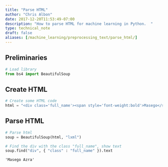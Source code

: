 ```yaml
---
title: "Parse HTML"
author: "Chris Albon"
date: 2017-12-20T11:53:49-07:00
description: "How to parse HTML for machine learning in Python.  "
type: technical_note
draft: false
aliases: [/machine_learning/preprocessing_text/parse_html/]
---
```

## Preliminaries


```python
# Load library
from bs4 import BeautifulSoup
```

## Create HTML


```python
# Create some HTML code
html = "<div class='full_name'><span style='font-weight:bold'>Masego</span> Azra</div>"
```

## Parse HTML


```python
# Parse html
soup = BeautifulSoup(html, "lxml")

# Find the div with the class "full_name", show text
soup.find("div", { "class" : "full_name" }).text
```




    'Masego Azra'


